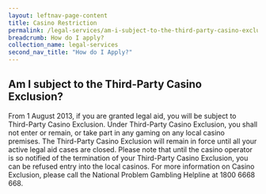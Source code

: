 ```yaml
---
layout: leftnav-page-content
title: Casino Restriction
permalink: /legal-services/am-i-subject-to-the-third-party-casino-exclusion/
breadcrumb: How do I apply?
collection_name: legal-services
second_nav_title: "How do I Apply?"
---
```


Am I subject to the Third-Party Casino Exclusion?
---

From 1 August 2013, if you are granted legal aid, you will be subject to Third-Party Casino Exclusion. Under Third-Party Casino Exclusion, you shall not enter or remain, or take part in any gaming on any local casino premises. The Third-Party Casino Exclusion will remain in force until all your active legal aid cases are closed. Please note that until the casino operator is so notified of the termination of your Third-Party Casino Exclusion, you can be refused entry into the local casinos. For more information on Casino Exclusion, please call the National Problem Gambling Helpline at 1800 6668 668.
